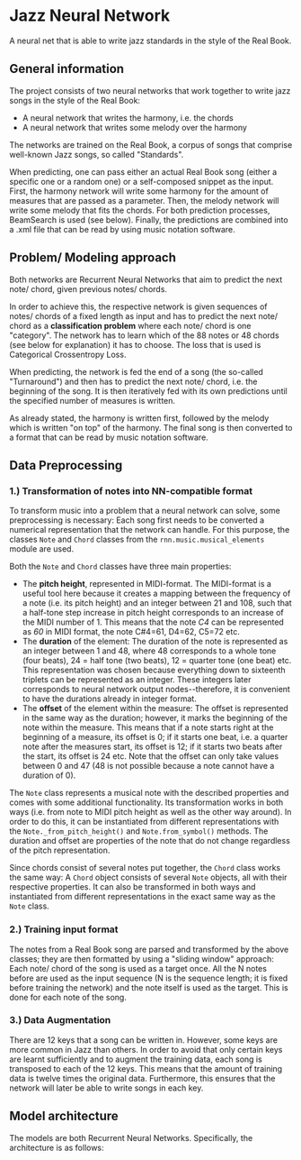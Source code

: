 # Jazz Neural Network
A neural net that is able to write jazz standards in the style of the Real Book.

## General information
The project consists of two neural networks that work together to write jazz songs
in the style of the Real Book:
- A neural network that writes the harmony, i.e. the chords
- A neural network that writes some melody over the harmony

The networks are trained on the Real Book, a corpus of songs that comprise well-known
Jazz songs, so called "Standards".

When predicting, one can pass either an actual Real Book song (either a specific one or
a random one) or a self-composed snippet as the input. First, the harmony network will
write some harmony for the amount of measures that are passed as a parameter. Then, the
melody network will write some melody that fits the chords. For both prediction
processes, BeamSearch is used (see below). Finally, the predictions are combined into
a .xml file that can be read by using music notation software.

## Problem/ Modeling approach
Both networks are Recurrent Neural Networks that aim to predict the next note/
chord, given previous notes/ chords.

In order to achieve this, the respective network is given sequences of notes/ chords
of a fixed length as input and has to predict the next note/ chord as a
**classification problem** where each note/ chord is one "category". The network has
to learn which of the 88 notes or 48 chords (see below for explanation) it has to
choose. The loss that is used is Categorical Crossentropy Loss.

When predicting, the network is fed the end of a song (the so-called "Turnaround") and
then has to predict the next note/ chord, i.e. the beginning of the song.
It is then iteratively fed with its own predictions until the specified number of
measures is written.

As already stated, the harmony is written first, followed by the melody which is written
"on top" of the harmony. The final song is then converted to a format that can be read
by music notation software.

## Data Preprocessing

### 1.) Transformation of notes into NN-compatible format

To transform music into a problem that a neural network can solve, some preprocessing
is necessary: Each song first needs to be converted a numerical representation that
the network can handle. For this purpose, the classes `Note` and `Chord` classes from
the `rnn.music.musical_elements` module are used.

Both the `Note` and `Chord` classes have three main properties:
* The **pitch height**, represented in MIDI-format. The MIDI-format is a useful tool
  here because it creates a mapping between the frequency of a note (i.e. its pitch
  height) and an integer between 21 and 108, such that a half-tone step increase in
  pitch height corresponds to an increase of the MIDI number of 1. This means that
  the note *C4* can be represented as *60* in MIDI format, the note C#4=61, D4=62, C5=72
  etc.
* The **duration** of the element: The duration of the note is represented as an integer
  between 1 and 48, where 48 corresponds to a whole tone (four beats), 24 = half tone
  (two beats), 12 = quarter tone (one beat) etc. This representation was chosen because
  everything down to sixteenth triplets can be represented as an integer. These integers
  later corresponds to neural network output nodes--therefore, it is convenient to
  have the durations already in integer format.
* The **offset** of the element within the measure: The offset is represented in the
  same way as the duration; however, it marks the beginning of the note within the
  measure. This means that if a note starts right at the beginning of a measure, its
  offset is 0; if it starts one beat, i.e. a quarter note after the measures start,
  its offset is 12; if it starts two beats after the start, its offset is 24 etc.
  Note that the offset can only take values between 0 and 47 (48 is not possible
  because a note cannot have a duration of 0).

The `Note` class represents a musical note with the described properties and comes
with some additional functionality. Its transformation works in both ways (i.e. from
note to MIDI pitch height as well as the other way around). In order to do this, it can
be instantiated from different representations with the `Note._from_pitch_height()` and
`Note.from_symbol()` methods. The duration and offset are properties of the note that
do not change regardless of the pitch representation.

Since chords consist of several notes put together, the `Chord` class works the same
way: A `Chord` object consists of several `Note` objects, all with their respective
properties. It can also be transformed in both ways and instantiated from different
representations in the exact same way as the `Note` class.

### 2.) Training input format
The notes from a Real Book song are parsed and transformed by the above classes; they
are then formatted by using a "sliding window" approach: Each note/ chord of the song
is used as a target once. All the N notes before are used as the input sequence (N is
the sequence length; it is fixed before training the network) and the note itself is
used as the target. This is done for each note of the song.

### 3.) Data Augmentation
There are 12 keys that a song can be written in. However, some keys are more common in
Jazz than others. In order to avoid that only certain keys are learnt sufficiently and
to augment the training data, each song is transposed to each of the 12 keys. This means
that the amount of training data is twelve times the original data. Furthermore, this
ensures that the network will later be able to write songs in each key.

## Model architecture
The models are both Recurrent Neural Networks. Specifically, the architecture is as
follows:
